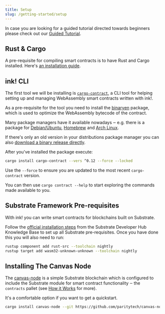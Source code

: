 ```yaml
---
title: Setup
slug: /getting-started/setup
---
```


In case you are looking for a guided tutorial directed
towards beginners please check out our [Guided Tutorial](https://substrate.dev/substrate-contracts-workshop/#/).

## Rust & Cargo

A pre-requisite for compiling smart contracts is to have Rust and Cargo installed. Here's [an installation guide](https://doc.rust-lang.org/cargo/getting-started/installation.html).

## ink! CLI

The first tool we will be installing is [`cargo-contract`](https://github.com/paritytech/cargo-contract), a CLI tool for helping setting up and managing WebAssembly smart contracts written with ink!.

As a pre-requisite for the tool you need to install the [binaryen](https://github.com/WebAssembly/binaryen) package, which is used to optimize the WebAssembly bytecode of the contract.

Many package managers have it available nowadays ‒ e.g. there is a package for [Debian/Ubuntu](https://tracker.debian.org/pkg/binaryen),
[Homebrew](https://formulae.brew.sh/formula/binaryen) and [Arch Linux](https://archlinux.org/packages/community/x86_64/binaryen/).

If there's only an old version in your distributions package manager you can also [download a binary release directly](https://github.com/WebAssembly/binaryen/releases).

After you've installed the package execute:

```bash
cargo install cargo-contract --vers ^0.12 --force --locked
```

Use the `--force` to ensure you are updated to the most recent `cargo-contract` version.

You can then use `cargo contract --help` to start exploring the commands made available to you.

## Substrate Framework Pre-requisites

With ink! you can write smart contracts for blockchains built on Substrate.

Follow the
[official installation steps](https://substrate.dev/docs/en/knowledgebase/getting-started/) from the
Substrate Developer Hub Knowledge Base to set up all Substrate pre-requisites.
Once you have done this you will also need to run:

```bash
rustup component add rust-src --toolchain nightly
rustup target add wasm32-unknown-unknown --toolchain nightly
```

## Installing The Canvas Node

The [canvas-node](https://github.com/paritytech/canvas-node#note) is a simple Substrate
blockchain which is configured to include the Substrate module for smart contract
functionality ‒ the `contracts` pallet (see [How it Works](/how-it-works) for more).

It's a comfortable option if you want to get a quickstart.

```bash
cargo install canvas-node --git https://github.com/paritytech/canvas-node.git --tag v0.1.8 --force --locked
```
